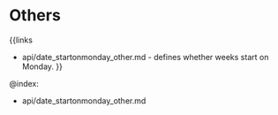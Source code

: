 
Others
=======

{{links
- api/date_startonmonday_other.md - defines whether weeks start on Monday.
}}

@index:
- api/date_startonmonday_other.md


